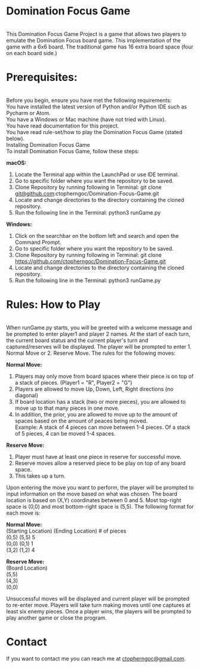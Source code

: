 # Domination Focus Game
</br>This Domination Focus Game Project is a game that allows two players to emulate the Domination Focus board game.
This implementation of the game with a 6x6 board. The traditional game has 16 extra board space (four on each board side.)

# Prerequisites:
</br>Before you begin, ensure you have met the following requirements:
</br>You have installed the latest version of Python and/or Python IDE such as Pycharm or Atom.
</br>You have a Windows or Mac machine (have not tried with Linux).
</br>You have read documentation for this project.
</br>You have read rule-set/how to play the Domination Focus Game (stated below).
</br>Installing Domination Focus Game
</br>To install Domination Focus Game, follow these steps:

**macOS:**
1. Locate the Terminal app within the LaunchPad or use IDE terminal.
2. Go to specific folder where you want the repository to be saved.
3. Clone Repository by running following in Terminal: git clone git@github.com:ctopherngoc/Domination-Focus-Game.git
4. Locate and change directories to the directory containing the cloned repository.
5. Run the following line in the Terminal: python3 runGame.py

**Windows:**
1. Click on the searchbar on the bottom left and search and open the Command Prompt.
2. Go to specific folder where you want the repository to be saved.
3. Clone Repository by running following in Terminal: git clone https://github.com/ctopherngoc/Domination-Focus-Game.git
4. Locate and change directories to the directory containing the cloned repository.
5. Run the following line in the Terminal: python3 runGame.py


# Rules: How to Play
</br>When runGame.py starts, you will be greeted with a welcome message and be prompted to enter player1 and player 2 names.
At the start of each turn, the current board status and the current player's turn and captured/reserves will be displayed.
The player will be prompted to enter 1. Normal Move or 2. Reserve Move. The rules for the following moves:

**Normal Move:**
1. Players may only move from board spaces where their piece is on top of a stack of pieces.
   (Player1 = "R", Player2 = "G")
2. Players are allowed to move Up, Down, Left, Right directions (no diagonal)
3. If board location has a stack (two or more pieces), you are allowed to move up to that many pieces in one move.
4. In addition, the prior, you are allowed to move up to the amount of spaces based on the amount of peaces being moved.
   </br>Example: A stack of 4 pieces can move between 1-4 pieces. Of a stack of 5 pieces, 4 can be moved 1-4 spaces.

**Reserve Move:**
1. Player must have at least one piece in reserve for successful move.
2. Reserve moves allow a reserved piece to be play on top of any board space.
3. This takes up a turn.

Upon entering the move you want to perform, the player will be prompted to input information on the move based on
what was chosen. The board location is based on (X,Y) coordinates between 0 and 5. Most top-right space is (0,0)
and most bottom-right space is (5,5). The following format for each move is:

**Normal Move:**
</br>(Starting Location) (Ending Location) # of pieces
</br>(0,5) (5,5) 5
</br>(0,0) (0,1) 1
</br> (3,2) (1,2) 4

**Reserve Move:**
</br>(Board Location)
</br>(5,5)
</br>(4,3)
</br>(0,0)

Unsuccessful moves will be displayed and current player will be prompted to re-enter move. Players will take turn making
moves until one captures at least six enemy pieces. Once a player wins, the players will be prompted to play another 
game or close the program.


# Contact
If you want to contact me you can reach me at ctopherngoc@gmail.com.
